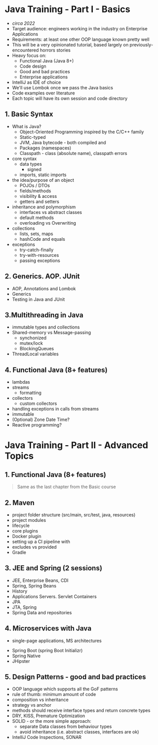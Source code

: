 # Java Training - Part I - Basics

* _circa 2022_
* Target audience: engineers working in the industry on Enterprise Applications
* Requirements: at least one other OOP language known pretty well
* This will be a very opinionated tutorial, based largely on previously-encountered horrors stories 
* Heavy focus on:
  - Functional Java (Java 8+)
  - Code design
  - Good and bad practices
  - Enterprise applications
* IntelliJ as IDE of choice 
* We'll use Lombok once we pass the Java basics
* Code examples over literature
* Each topic will have its own session and code directory


## 1. Basic Syntax
  - What is Java?
    - Object-Oriented Programming inspired by the C/C++ family
    - Static-typed
    - JVM, Java bytecode - both compiled and 
    - Packages (namespaces)
    - Classpath - class (absolute name), classpath errors
  - core syntax
    - data types
      - signed
    - imports, static imports
  - the idea/purpose of an object
    - POJOs / DTOs
    - fields/methods
    - visibility & access
    - getters and setters
  - inheritance and polymorphism
    - interfaces vs abstract classes
    - default methods
    - overloading vs Overwriting
  - collections
    - lists, sets, maps
    - hashCode and equals
  - exceptions
    - try-catch-finally
    - try-with-resources
    - passing exceptions

## 2. Generics. AOP. JUnit
  - AOP, Annotations and Lombok
  - Generics
  - Testing in Java and JUnit

## 3.Multithreading in Java
  - immutable types and collections
  - Shared-memory vs Message-passing
    - synchonized 
    - mutex/lock
    - BlockingQueues
  - ThreadLocal variables

## 4. Functional Java (8+ features)
  - lambdas
  - streams
    - formatting
  - collectors
    - custom collectors
  - handling exceptions in calls from streams
  - immutable 
  - (Optional) Zone Date Time?
  - Reactive programming?

# Java Training - Part II - Advanced Topics

## 1. Functional Java (8+ features)
> Same as the last chapter from the Basic course

## 2. Maven
  - project folder structure (src/main, src/test, java, resources)
  - project modules
  - lifecycle
  - core plugins
  - Docker plugin
  - setting up a CI pipeline with
  - excludes vs provided
  - Gradle

## 3. JEE and Spring (2 sessions)
  - JEE, Enterprise Beans, CDI
  - Spring, Spring Beans
  - History
  - Applications Servers. Servlet Containers
  - JPA
  - JTA, Spring
  - Spring Data and repositories

## 4. Microservices with Java
  * single-page applications, MS architectures
  - Spring Boot (spring Boot Initializr)
  - Spring Native
  - JHipster

## 5. Design Patterns - good and bad practices
  - OOP language which supports all the GoF patterns
  - rule of thumb: minimum amount of code
  - composition vs inheritance
  - strategy vs anchor
  - methods should receive interface types and return concrete types
  - DRY, KISS, Premature Optimization
  - SOLID - or the more simple approach:
    - separate Data classes from behaviour types
    - avoid inheritance (i.e. abstract classes, interfaces are ok)
  - IntelliJ Code Inspections, SONAR



